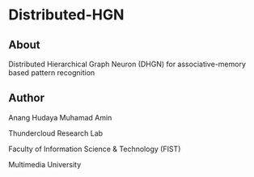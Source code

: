 # Distributed-HGN

## About

Distributed Hierarchical Graph Neuron (DHGN) for associative-memory based pattern recognition

## Author

Anang Hudaya Muhamad Amin 

Thundercloud Research Lab 

Faculty of Information Science & Technology (FIST) 

Multimedia University 
